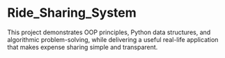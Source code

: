 # Ride_Sharing_System
This project demonstrates OOP principles, Python data structures, and algorithmic problem-solving, while delivering a useful real-life application that makes expense sharing simple and transparent.
